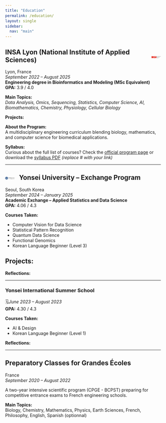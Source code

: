 ```yaml
---
title: "Education"
permalink: /education/
layout: single
sidebar:
  nav: "main"
---
```


## INSA Lyon (National Institute of Applied Sciences) <img src="/pictures/insa_logo.png" alt="INSA Logo" width="30" style="vertical-align: middle; float: right;">

Lyon, France  
*September 2022 – August 2025*  
**Engineering degree in Bioinformatics and Modeling (MSc Equivalent)**  
**GPA:** 3.9 / 4.0

**Main Topics:**  
_Data Analysis, Omics, Sequencing, Statistics, Computer Science, AI, Biomathematics, Chemistry, Physiology, Cellular Biology_

**Projects:**  

**About the Program:**  
A multidisciplinary engineering curriculum blending biology, mathematics, and computer science for biomedical applications.

**Syllabus:**  
Curious about the full list of courses? Check the [official program page](#) or download the [syllabus PDF](#) *(replace # with your link)*

---

## <img src="/pictures/yonsei_logo.png" alt="Yonsei Logo" width="30" style="vertical-align: middle; margin-right: 10px;"> Yonsei University – Exchange Program

Seoul, South Korea  
*September 2024 – January 2025*  
**Academic Exchange – Applied Statistics and Data Science**  
**GPA:** 4.06 / 4.3

**Courses Taken:**  
- Computer Vision for Data Science  
- Statistical Pattern Recognition  
- Quantum Data Science  
- Functional Genomics  
- Korean Language Beginner (Level 3)

**Projects:**  
- 

**Reflections:**  


---

### Yonsei International Summer School

🗓*June 2023 – August 2023*  
**GPA:** 4.30 / 4.3

**Courses Taken:**  
- AI & Design  
- Korean Language Beginner (Level 1)

**Reflections:**  


---

## Preparatory Classes for Grandes Écoles

France  
*September 2020 – August 2022*

A two-year intensive scientific program (CPGE - BCPST) preparing for competitive entrance exams to French engineering schools.

**Main Topics:**  
Biology, Chemistry, Mathematics, Physics, Earth Sciences, French, Philosophy, English, Spanish (optionnal)








